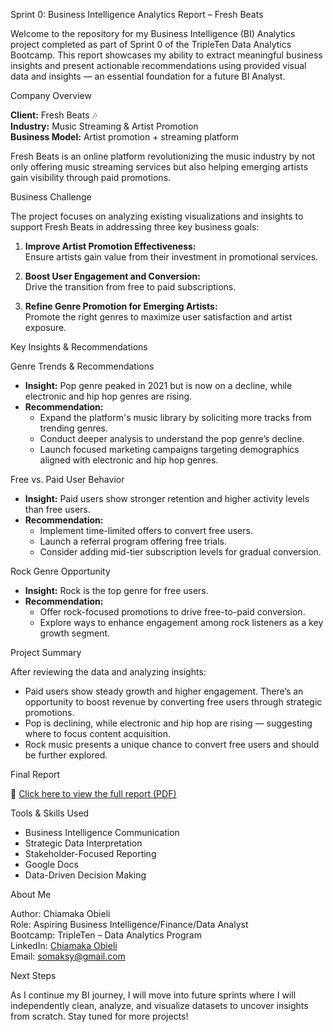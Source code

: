 Sprint 0: Business Intelligence Analytics Report – Fresh Beats

Welcome to the repository for my Business Intelligence (BI) Analytics project completed as part of Sprint 0 of the TripleTen Data Analytics Bootcamp. This report showcases my ability to extract meaningful business insights and present actionable recommendations using provided visual data and insights — an essential foundation for a future BI Analyst.


Company Overview

**Client:** Fresh Beats 🎶  
**Industry:** Music Streaming & Artist Promotion  
**Business Model:** Artist promotion + streaming platform  

Fresh Beats is an online platform revolutionizing the music industry by not only offering music streaming services but also helping emerging artists gain visibility through paid promotions.



Business Challenge

The project focuses on analyzing existing visualizations and insights to support Fresh Beats in addressing three key business goals:

1. **Improve Artist Promotion Effectiveness:**  
   Ensure artists gain value from their investment in promotional services.

2. **Boost User Engagement and Conversion:**  
   Drive the transition from free to paid subscriptions.

3. **Refine Genre Promotion for Emerging Artists:**  
   Promote the right genres to maximize user satisfaction and artist exposure.



Key Insights & Recommendations

Genre Trends & Recommendations
- **Insight:** Pop genre peaked in 2021 but is now on a decline, while electronic and hip hop genres are rising.
- **Recommendation:**  
  - Expand the platform's music library by soliciting more tracks from trending genres.
  - Conduct deeper analysis to understand the pop genre’s decline.
  - Launch focused marketing campaigns targeting demographics aligned with electronic and hip hop genres.

Free vs. Paid User Behavior
- **Insight:** Paid users show stronger retention and higher activity levels than free users.
- **Recommendation:**  
  - Implement time-limited offers to convert free users.
  - Launch a referral program offering free trials.
  - Consider adding mid-tier subscription levels for gradual conversion.

Rock Genre Opportunity
- **Insight:** Rock is the top genre for free users.
- **Recommendation:**  
  - Offer rock-focused promotions to drive free-to-paid conversion.
  - Explore ways to enhance engagement among rock listeners as a key growth segment.



Project Summary

After reviewing the data and analyzing insights:
- Paid users show steady growth and higher engagement. There’s an opportunity to boost revenue by converting free users through strategic promotions.
- Pop is declining, while electronic and hip hop are rising — suggesting where to focus content acquisition.
- Rock music presents a unique chance to convert free users and should be further explored.


Final Report

📎 [Click here to view the full report (PDF)](./Chiamaka%20Obieli%20-%20Project%20Status%20Report.pdf)



Tools & Skills Used

- Business Intelligence Communication
- Strategic Data Interpretation
- Stakeholder-Focused Reporting
- Google Docs
- Data-Driven Decision Making



About Me

Author: Chiamaka Obieli  
Role: Aspiring Business Intelligence/Finance/Data Analyst  
Bootcamp: TripleTen – Data Analytics Program  
LinkedIn: [Chiamaka Obieli](www.linkedin.com/in/chiamaka-obieli-939b5284)  
Email: somaksy@gmail.com



Next Steps

As I continue my BI journey, I will move into future sprints where I will independently clean, analyze, and visualize datasets to uncover insights from scratch. Stay tuned for more projects!
